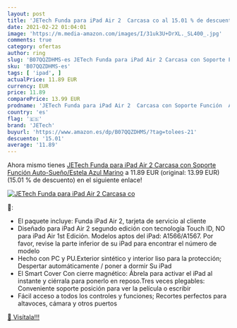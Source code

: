 ```yaml
---
layout: post
title: 'JETech Funda para iPad Air 2  Carcasa co al 15.01 % de descuento'
date: 2021-02-22 01:04:01
image: 'https://m.media-amazon.com/images/I/31uk3U+DrXL._SL400_.jpg'
comments: true
category: ofertas
author: ring
slug: 'B07QQZDHMS-es JETech Funda para iPad Air 2 Carcasa con Soporte Función...'
sku: 'B07QQZDHMS-es'
tags: [ 'ipad', ]
actualPrice: 11.89 EUR
currency: EUR
price: 11.89
comparePrice: 13.99 EUR
prodname: 'JETech Funda para iPad Air 2  Carcasa con Soporte Función  Auto-Sueño/Estela  Azul Marino'
country: 'es'
flag: '🇪🇸'
brand: 'JETech'
buyurl: 'https://www.amazon.es/dp/B07QQZDHMS/?tag=tolees-21'
descuento: '15.01'
average: '11.89'
---
```


Ahora mismo tienes [JETech Funda para iPad Air 2  Carcasa con Soporte Función  Auto-Sueño/Estela  Azul Marino](https://www.amazon.es/dp/B07QQZDHMS/?tag=tolees-21) a 11.89 EUR (original: 13.99 EUR) (15.01 %  de descuento) en el siguiente enlace!

[![JETech Funda para iPad Air 2  Carcasa co](https://m.media-amazon.com/images/I/31uk3U+DrXL._SL400_.jpg)](https://www.amazon.es/dp/B07QQZDHMS/?tag=tolees-21)

🔎:

- El paquete incluye: Funda iPad Air 2, tarjeta de servicio al cliente
- Diseñado para iPad Air 2 segundo edición con tecnología Touch ID, NO para iPad Air 1st Edición. Modelos aptos del iPad: A1566/A1567. Por favor, revise la parte inferior de su iPad para encontrar el número de modelo
- Hecho con PC y PU.Exterior sintético y interior liso para la protección; Despertar automáticamente / poner a dormir Su iPad
- El Smart Cover Con cierre magnético: Ábrela para activar el iPad al instante y ciérrala para ponerlo en reposo.Tres veces plegables: Conveniente soporte posición para ver la película o escribir
- Fácil acceso a todos los controles y funciones; Recortes perfectos para altavoces, cámara y otros puertos

[🛒 Visítala!!!](https://www.amazon.es/dp/B07QQZDHMS/?tag=tolees-21)
